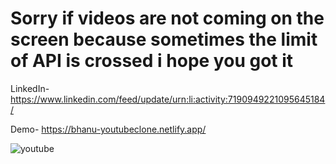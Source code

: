 # Sorry if videos are not coming on the screen because sometimes the limit of API is crossed i hope you got it 

LinkedIn- https://www.linkedin.com/feed/update/urn:li:activity:7190949221095645184/

Demo- https://bhanu-youtubeclone.netlify.app/

![youtube](https://github.com/Bppatkar/YoutubeWithContextAPI/assets/142920612/0b028be5-b306-4646-986e-d7b48fc087b0)
